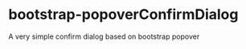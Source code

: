 bootstrap-popoverConfirmDialog
==============================

A very simple confirm dialog based on bootstrap popover
